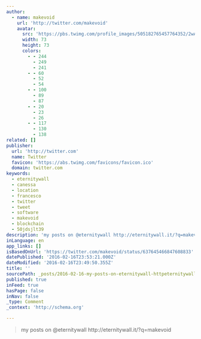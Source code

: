 ```yaml
---
author:
  - name: makevoid
    url: 'http://twitter.com/makevoid'
    avatar:
      src: 'https://pbs.twimg.com/profile_images/505182765457764352/2wAnUl4N_bigger.jpeg'
      width: 73
      height: 73
      colors:
        - - 244
          - 249
          - 241
        - - 60
          - 52
          - 54
        - - 100
          - 89
          - 87
        - - 20
          - 23
          - 26
        - - 117
          - 130
          - 138
related: []
publisher:
  url: 'http://twitter.com'
  name: Twitter
  favicon: 'https://abs.twimg.com/favicons/favicon.ico'
  domain: twitter.com
keywords:
  - eternitywall
  - canessa
  - location
  - francesco
  - twitter
  - tweet
  - software
  - makevoid
  - blockchain
  - 50jdsjlt39
description: 'my posts on @eternitywall http://eternitywall.it/?q=makevoid'
inLanguage: en
app_links: []
isBasedOnUrl: 'https://twitter.com/makevoid/status/637645466847608833'
datePublished: '2016-02-16T23:53:21.000Z'
dateModified: '2016-02-16T23:49:50.355Z'
title: ''
sourcePath: _posts/2016-02-16-my-posts-on-eternitywall-httpeternitywallitqmakevoid.md
published: true
inFeed: true
hasPage: false
inNav: false
_type: Comment
_context: 'http://schema.org'

---
```

> my posts on &commat;eternitywall http&colon;&sol;&sol;eternitywall&period;it&sol;&quest;q&equals;makevoid